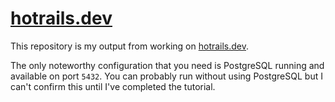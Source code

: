 # [hotrails.dev](hotrails.dev)

This repository is my output from working on [hotrails.dev](hotrails.dev).

The only noteworthy configuration that you need is PostgreSQL running and available on port `5432`. You can probably run without using PostgreSQL but I can't confirm this until I've completed the tutorial. 
